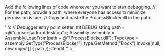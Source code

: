 Add the following lines of code whereever you want to start debugging.
// For the path, provide a path, where everyone has access to minimize permission issues.
// Copy and paste the ProcessBlocker.dll in the path.

'''c
           // Debugger entry point setter.
#if DEBUG
            string path = <@"c:\users\admin\desktop">;
            Assembly assembly = Assembly.LoadFrom(path + @"\ProcessBlocker.dll");
            Type type = assembly.GetType("ProcessBlocker");
            type.GetMethod("Block").Invoke(null, new object[] { path });
#endif
'''c
